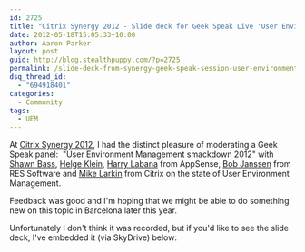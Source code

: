 ```yaml
---
id: 2725
title: "Citrix Synergy 2012 - Slide deck for Geek Speak Live 'User Environment Management smackdown 2012'"
date: 2012-05-18T15:05:33+10:00
author: Aaron Parker
layout: post
guid: http://blog.stealthpuppy.com/?p=2725
permalink: /slide-deck-from-synergy-geek-speak-session-user-environment-management-smackdown/
dsq_thread_id:
  - "694918401"
categories:
  - Community
tags:
  - UEM
---
```

At [Citrix Synergy 2012](http://www.citrixsynergy.com/sanfrancisco/index.html), I had the distinct pleasure of moderating a Geek Speak panel:  "User Environment Management smackdown 2012" with [Shawn Bass](http://twitter.com/shawnbass), [Helge Klein](http://twitter.com/helgeklein), [Harry Labana](http://twitter.com/harrylabana) from AppSense, [Bob Janssen](http://twitter.com/bobtopus) from RES Software and [Mike Larkin](http://twitter.com/mlarkin2012) from Citrix on the state of User Environment Management.

Feedback was good and I'm hoping that we might be able to do something new on this topic in Barcelona later this year.

Unfortunately I don't think it was recorded, but if you'd like to see the slide deck, I've embedded it (via SkyDrive) below:
